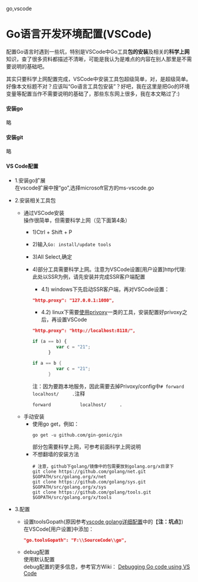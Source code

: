 go,vscode
# Go语言开发环境配置(VSCode)

配置Go语言时遇到一些坑，特别是VSCode中Go工具**包的安装**及相关的**科学上网**知识，查了很多资料都描述不清晰，可能是我认为是难点的内容在别人那里是不需要说明的基础吧。

其实只要科学上网配置完成，VSCode中安装工具包超级简单，对，是超级简单。好像本文标题不对？应该叫“Go语言工具包安装”？好吧，我在这里是把Go的环境变量等配置当作不需要说明的基础了，那些东东网上很多，我在本文略过了:)

#### 安装go  
略  
#### 安装git  
略  
#### VS Code配置  
- 1.安装go扩展  
  在vscode扩展中搜“go”,选择microsoft官方的ms-vscode.go  
- 2.安装相关工具包  
  - 通过VSCode安装  
    操作很简单，但需要科学上网（见下面第4条）  
    - 1)Ctrl + Shift + P  
    - 2)输入`Go: install/update tools`  
    - 3)All Select,确定  
    - 4)部分工具需要科学上网。注意为VSCode设置[用户设置]http代理:  
      此处以SSR为例，请先安装并完成SSR客户端配置  
      - 4.1) windows下先启动SSR客户端，再对VSCode设置：  
      ``` json  
      "http.proxy": "127.0.0.1:1080",  
      ```  
      - 4.2) linux下需要[使用privoxy](https://www.cnblogs.com/liuxuzzz/p/5324749.html)一类的工具，安装配置好privoxy之后，再设置VSCode  
      ``` json  
      "http.proxy": "http://localhost:8118/",  
      ```  
      
      ``` javascript  
      if (a == b) {
			   var c = "21";
			}
      ```  
			
      ``` go  
      if a == b {
			   var c = "21";
			}
      ```  
      注：因为要跑本地服务，因此需要去掉Privoxy/config中`# forward           localhost/     .`注释  
      ``` shell  
      forward           localhost/     .  
      ```  
  - 手动安装  
    - 使用go get，例如：    
      ``` shell  
      go get -u github.com/gin-gonic/gin  
      ```        
      部分包需要科学上网，可参考前面科学上网说明  
    - 不想翻墙的安装方法  
      ``` shell  
      # 注意，github下golang/镜像中的包需要放到golang.org/x目录下  
      git clone https://github.com/golang/net.git $GOPATH/src/golang.org/x/net  
      git clone https://github.com/golang/sys.git $GOPATH/src/golang.org/x/sys  
      git clone https://github.com/golang/tools.git $GOPATH/src/golang.org/x/tools  
      ```  

- 3.配置  
  - 设置toolsGopath(原因参考[vscode golang详细配置](https://blog.csdn.net/ys5773477/article/details/78881841)中的【**注：坑点**】)  
在VSCode[用户设置]中添加：  
    ``` json  
    "go.toolsGopath": "F:\\SourceCode\\go",  
    ```  
  - debug配置  
    使用默认配置  
    debug配置的更多信息，参考官方Wiki： [Debugging Go code using VS Code](https://github.com/Microsoft/vscode-go/wiki/Debugging-Go-code-using-VS-Code)  

